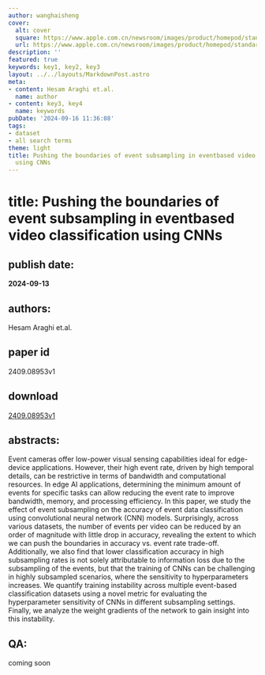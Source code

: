 ```yaml
---
author: wanghaisheng
cover:
  alt: cover
  square: https://www.apple.com.cn/newsroom/images/product/homepod/standard/Apple-HomePod-hero-230118_big.jpg.large_2x.jpg
  url: https://www.apple.com.cn/newsroom/images/product/homepod/standard/Apple-HomePod-hero-230118_big.jpg.large_2x.jpg
description: ''
featured: true
keywords: key1, key2, key3
layout: ../../layouts/MarkdownPost.astro
meta:
- content: Hesam Araghi et.al.
  name: author
- content: key3, key4
  name: keywords
pubDate: '2024-09-16 11:36:08'
tags:
- dataset
- all search terms
theme: light
title: Pushing the boundaries of event subsampling in eventbased video classification
  using CNNs
---
```


# title: Pushing the boundaries of event subsampling in eventbased video classification using CNNs 
## publish date: 
**2024-09-13** 
## authors: 
  Hesam Araghi et.al. 
## paper id
2409.08953v1
## download
[2409.08953v1](http://arxiv.org/abs/2409.08953v1)
## abstracts:
Event cameras offer low-power visual sensing capabilities ideal for edge-device applications. However, their high event rate, driven by high temporal details, can be restrictive in terms of bandwidth and computational resources. In edge AI applications, determining the minimum amount of events for specific tasks can allow reducing the event rate to improve bandwidth, memory, and processing efficiency. In this paper, we study the effect of event subsampling on the accuracy of event data classification using convolutional neural network (CNN) models. Surprisingly, across various datasets, the number of events per video can be reduced by an order of magnitude with little drop in accuracy, revealing the extent to which we can push the boundaries in accuracy vs. event rate trade-off. Additionally, we also find that lower classification accuracy in high subsampling rates is not solely attributable to information loss due to the subsampling of the events, but that the training of CNNs can be challenging in highly subsampled scenarios, where the sensitivity to hyperparameters increases. We quantify training instability across multiple event-based classification datasets using a novel metric for evaluating the hyperparameter sensitivity of CNNs in different subsampling settings. Finally, we analyze the weight gradients of the network to gain insight into this instability.
## QA:
coming soon
